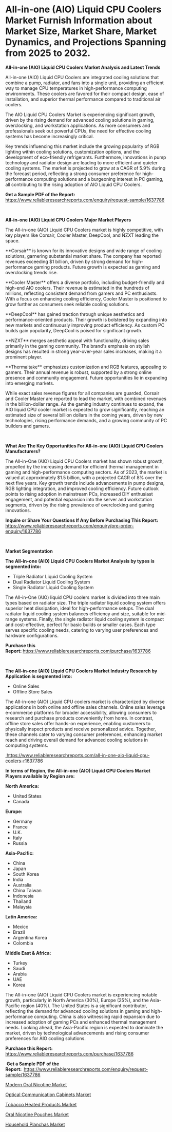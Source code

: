 <p><h1>All-in-one (AIO) Liquid CPU Coolers Market Furnish Information about Market Size, Market Share, Market Dynamics, and Projections Spanning from 2025 to 2032.</h1></p><p><strong>All-in-one (AIO) Liquid CPU Coolers Market Analysis and Latest Trends</strong></p>
<p><p>All-in-one (AIO) Liquid CPU Coolers are integrated cooling solutions that combine a pump, radiator, and fans into a single unit, providing an efficient way to manage CPU temperatures in high-performance computing environments. These coolers are favored for their compact design, ease of installation, and superior thermal performance compared to traditional air coolers. </p><p>The AIO Liquid CPU Coolers Market is experiencing significant growth, driven by the rising demand for advanced cooling solutions in gaming, overclocking, and workstation applications. As more consumers and professionals seek out powerful CPUs, the need for effective cooling systems has become increasingly critical. </p><p>Key trends influencing this market include the growing popularity of RGB lighting within cooling solutions, customization options, and the development of eco-friendly refrigerants. Furthermore, innovations in pump technology and radiator design are leading to more efficient and quieter cooling systems. The market is projected to grow at a CAGR of 5.9% during the forecast period, reflecting a strong consumer preference for high-performance computing solutions and a burgeoning interest in PC gaming, all contributing to the rising adoption of AIO Liquid CPU Coolers.</p></p>
<p><strong>Get a Sample PDF of the Report:&nbsp;</strong> <a href="https://www.reliableresearchreports.com/enquiry/request-sample/1637786?utm_campaign=28&utm_medium=2&utm_source=Github&utm_content=ia&utm_term=09022025&utm_id=all-in-one-aio-liquid-cpu-coolers">https://www.reliableresearchreports.com/enquiry/request-sample/1637786</a></p>
<p>&nbsp;</p>
<p><strong>All-in-one (AIO) Liquid CPU Coolers Major Market Players</strong></p>
<p><p>The All-in-one (AIO) Liquid CPU Coolers market is highly competitive, with key players like Corsair, Cooler Master, DeepCool, and NZXT leading the space. </p><p>**Corsair** is known for its innovative designs and wide range of cooling solutions, garnering substantial market share. The company has reported revenues exceeding $1 billion, driven by strong demand for high-performance gaming products. Future growth is expected as gaming and overclocking trends rise.</p><p>**Cooler Master** offers a diverse portfolio, including budget-friendly and high-end AIO coolers. Their revenue is estimated in the hundreds of millions, reflecting consistent demand from gamers and PC enthusiasts. With a focus on enhancing cooling efficiency, Cooler Master is positioned to grow further as consumers seek reliable cooling solutions.</p><p>**DeepCool** has gained traction through unique aesthetics and performance-oriented products. Their growth is bolstered by expanding into new markets and continuously improving product efficiency. As custom PC builds gain popularity, DeepCool is poised for significant growth.</p><p>**NZXT** merges aesthetic appeal with functionality, driving sales primarily in the gaming community. The brand's emphasis on stylish designs has resulted in strong year-over-year sales increases, making it a prominent player.</p><p>**Thermaltake** emphasizes customization and RGB features, appealing to gamers. Their annual revenue is robust, supported by a strong online presence and community engagement. Future opportunities lie in expanding into emerging markets.</p><p>While exact sales revenue figures for all companies are guarded, Corsair and Cooler Master are reported to lead the market, with combined revenues in the billion-dollar range. As the gaming industry continues to expand, the AIO liquid CPU cooler market is expected to grow significantly, reaching an estimated size of several billion dollars in the coming years, driven by new technologies, rising performance demands, and a growing community of PC builders and gamers.</p></p>
<p>&nbsp;</p>
<p><strong>What Are The Key Opportunities For All-in-one (AIO) Liquid CPU Coolers Manufacturers?</strong></p>
<p><p>The All-in-One (AIO) Liquid CPU Coolers market has shown robust growth, propelled by the increasing demand for efficient thermal management in gaming and high-performance computing sectors. As of 2023, the market is valued at approximately $1.5 billion, with a projected CAGR of 8% over the next five years. Key growth trends include advancements in pump designs, RGB lighting integration, and improved cooling efficiency. Future outlook points to rising adoption in mainstream PCs, increased DIY enthusiast engagement, and potential expansion into the server and workstation segments, driven by the rising prevalence of overclocking and gaming innovations.</p></p>
<p><strong>Inquire or Share Your Questions If Any Before Purchasing This Report:</strong> <a href="https://www.reliableresearchreports.com/enquiry/pre-order-enquiry/1637786?utm_campaign=28&utm_medium=2&utm_source=Github&utm_content=ia&utm_term=09022025&utm_id=all-in-one-aio-liquid-cpu-coolers">https://www.reliableresearchreports.com/enquiry/pre-order-enquiry/1637786</a></p>
<p>&nbsp;</p>
<p><strong>Market Segmentation</strong></p>
<p><strong>The All-in-one (AIO) Liquid CPU Coolers Market Analysis by types is segmented into:</strong></p>
<p><ul><li>Triple Radiator Liquid Cooling System</li><li>Dual Radiator Liquid Cooling System</li><li>Single Radiator Liquid Cooling System</li></ul></p>
<p><p>The All-in-One (AIO) liquid CPU coolers market is divided into three main types based on radiator size. The triple radiator liquid cooling system offers superior heat dissipation, ideal for high-performance setups. The dual radiator liquid cooling system balances efficiency and size, suitable for mid-range systems. Finally, the single radiator liquid cooling system is compact and cost-effective, perfect for basic builds or smaller cases. Each type serves specific cooling needs, catering to varying user preferences and hardware configurations.</p></p>
<p><strong>Purchase this Report:&nbsp;</strong><a href="https://www.reliableresearchreports.com/purchase/1637786?utm_campaign=28&utm_medium=2&utm_source=Github&utm_content=ia&utm_term=09022025&utm_id=all-in-one-aio-liquid-cpu-coolers">https://www.reliableresearchreports.com/purchase/1637786</a></p>
<p>&nbsp;</p>
<p><strong>The All-in-one (AIO) Liquid CPU Coolers Market Industry Research by Application is segmented into:</strong></p>
<p><ul><li>Online Sales</li><li>Offline Store Sales</li></ul></p>
<p><p>The All-in-one (AIO) Liquid CPU coolers market is characterized by diverse applications in both online and offline sales channels. Online sales leverage e-commerce platforms for broader accessibility, allowing consumers to research and purchase products conveniently from home. In contrast, offline store sales offer hands-on experience, enabling customers to physically inspect products and receive personalized advice. Together, these channels cater to varying consumer preferences, enhancing market reach and driving overall demand for advanced cooling solutions in computing systems.</p></p>
<p><a href="https://www.reliableresearchreports.com/all-in-one-aio-liquid-cpu-coolers-r1637786?utm_campaign=28&utm_medium=2&utm_source=Github&utm_content=ia&utm_term=09022025&utm_id=all-in-one-aio-liquid-cpu-coolers">&nbsp;https://www.reliableresearchreports.com/all-in-one-aio-liquid-cpu-coolers-r1637786</a></p>
<p><strong>In terms of Region, the All-in-one (AIO) Liquid CPU Coolers Market Players available by Region are:</strong></p>
<p>
    <p> <strong> North America: </strong>
        <ul>
            <li>United States</li>
            <li>Canada</li>
        </ul>
        </p> 
    <p> <strong> Europe: </strong>
        <ul>
            <li>Germany</li>
            <li>France</li>
            <li>U.K.</li>
            <li>Italy</li>
            <li>Russia</li>
        </ul>
        </p> 
    <p> <strong> Asia-Pacific: </strong>
        <ul>
            <li>China</li>
            <li>Japan</li>
            <li>South Korea</li>
            <li>India</li>
            <li>Australia</li>
            <li>China Taiwan</li>
            <li>Indonesia</li>
            <li>Thailand</li>
            <li>Malaysia</li>
        </ul>
        </p> 
    <p> <strong> Latin America: </strong>
        <ul>
            <li>Mexico</li>
            <li>Brazil</li>
            <li>Argentina Korea</li>
            <li>Colombia</li>
        </ul>
        </p> 
    <p> <strong> Middle East & Africa: </strong>
        <ul>
            <li>Turkey</li>
            <li>Saudi</li>
            <li>Arabia</li>
            <li>UAE</li>
            <li>Korea</li>
        </ul>
    </p>
    </p>
<p><p>The All-in-one (AIO) Liquid CPU Coolers market is experiencing notable growth, particularly in North America (30%), Europe (25%), and the Asia-Pacific region (40%). The United States is a significant contributor, reflecting the demand for advanced cooling solutions in gaming and high-performance computing. China is also witnessing rapid expansion due to increased adoption of gaming PCs and enhanced thermal management needs. Looking ahead, the Asia-Pacific region is expected to dominate the market, driven by technological advancements and rising consumer preferences for AIO cooling solutions.</p></p>
<p><strong>Purchase this Report: </strong><a href="https://www.reliableresearchreports.com/purchase/1637786?utm_campaign=28&utm_medium=2&utm_source=Github&utm_content=ia&utm_term=09022025&utm_id=all-in-one-aio-liquid-cpu-coolers">https://www.reliableresearchreports.com/purchase/1637786</a></p>
<p>&nbsp;<strong>Get a Sample PDF of the Report:&nbsp;&nbsp;</strong><a href="https://www.reliableresearchreports.com/enquiry/request-sample/1637786?utm_campaign=28&utm_medium=2&utm_source=Github&utm_content=ia&utm_term=09022025&utm_id=all-in-one-aio-liquid-cpu-coolers">https://www.reliableresearchreports.com/enquiry/request-sample/1637786</a></p>
<p><strong></strong></p>
<p><p><a href="https://github.com/mriwacraane/Market-Research-Report-List-1/blob/main/modern-oral-nicotine-market.md?utm_campaign=28&utm_medium=2&utm_source=Github&utm_content=ia&utm_term=09022025&utm_id=all-in-one-aio-liquid-cpu-coolers">Modern Oral Nicotine Market</a></p><p><a href="https://github.com/benhaeneye/Market-Research-Report-List-1/blob/main/optical-communication-cabinets-market.md?utm_campaign=28&utm_medium=2&utm_source=Github&utm_content=ia&utm_term=09022025&utm_id=all-in-one-aio-liquid-cpu-coolers">Optical Communication Cabinets Market</a></p><p><a href="https://github.com/hunanuzmez/Market-Research-Report-List-1/blob/main/tobacco-heated-products-market.md?utm_campaign=28&utm_medium=2&utm_source=Github&utm_content=ia&utm_term=09022025&utm_id=all-in-one-aio-liquid-cpu-coolers">Tobacco Heated Products Market</a></p><p><a href="https://github.com/chikenmhamdi/Market-Research-Report-List-1/blob/main/oral-nicotine-pouches-market.md?utm_campaign=28&utm_medium=2&utm_source=Github&utm_content=ia&utm_term=09022025&utm_id=all-in-one-aio-liquid-cpu-coolers">Oral Nicotine Pouches Market</a></p><p><a href="https://github.com/ajatawlasta/Market-Research-Report-List-1/blob/main/household-planchas-market.md?utm_campaign=28&utm_medium=2&utm_source=Github&utm_content=ia&utm_term=09022025&utm_id=all-in-one-aio-liquid-cpu-coolers">Household Planchas Market</a></p></p>